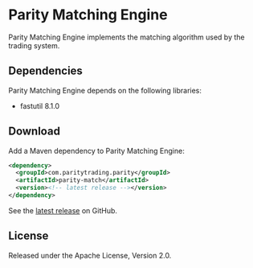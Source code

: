 # Parity Matching Engine

Parity Matching Engine implements the matching algorithm used by the trading
system.

## Dependencies

Parity Matching Engine depends on the following libraries:

- fastutil 8.1.0

## Download

Add a Maven dependency to Parity Matching Engine:

```xml
<dependency>
  <groupId>com.paritytrading.parity</groupId>
  <artifactId>parity-match</artifactId>
  <version><!-- latest release --></version>
</dependency>
```

See the [latest release][] on GitHub.

  [latest release]: https://github.com/paritytrading/parity/releases/latest

## License

Released under the Apache License, Version 2.0.
